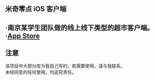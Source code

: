 米奇零点 iOS 客户端
----
·南京某学生团队做的线上线下类型的超市客户端。 <br />
·[App Store](https://itunes.apple.com/cn/app/mi-qi-ling-dian/id980883989?mt=8) <br />
<br />
注意
----
该项目中大部分库为我自己写的，若需要使用，请与我联系。<br />
未经同意的任何使用，均追究责任。
